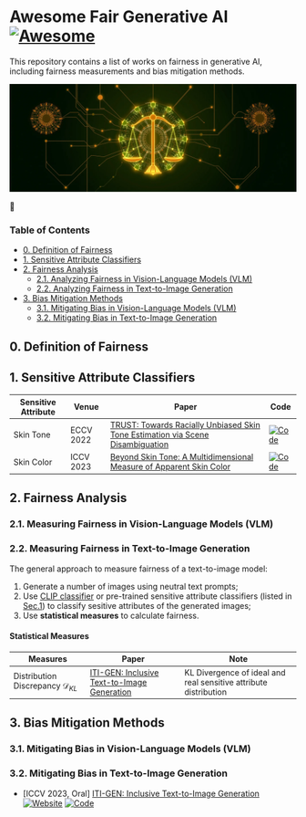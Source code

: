 # Awesome Fair Generative AI [![Awesome](https://cdn.rawgit.com/sindresorhus/awesome/d7305f38d29fed78fa85652e3a63e154dd8e8829/media/badge.svg)](https://github.com/sindresorhus/awesome)
This repository contains a list of works on fairness in generative AI, including fairness measurements and bias mitigation methods.

![overall_structure](./figures/image.webp)

:pushpin: 

### Table of Contents
- [0. Definition of Fairness](#0.)
- [1. Sensitive Attribute Classifiers](#1.)
- [2. Fairness Analysis](#2.)
  - [2.1. Analyzing Fairness in Vision-Language Models (VLM)](#2.1.)
  - [2.2. Analyzing Fairness in Text-to-Image Generation](#2.2.)
- [3. Bias Mitigation Methods](#3.)
  - [3.1. Mitigating Bias in Vision-Language Models (VLM)](#3.1.)
  - [3.2. Mitigating Bias in Text-to-Image Generation](#3.2.)

<a name="0."></a>
## 0. Definition of Fairness


<a name="1."></a>
## 1. Sensitive Attribute Classifiers

| Sensitive Attribute | Venue | Paper | Code |
| -------- |  -------- |  ------- |  ------- |
| Skin Tone | ECCV 2022 | [TRUST: Towards Racially Unbiased Skin Tone Estimation via Scene Disambiguation](https://arxiv.org/abs/2205.03962) | [![Code](https://img.shields.io/github/stars/HavenFeng/TRUST.svg?style=social&label=Official)](https://github.com/HavenFeng/TRUST) | 
| Skin Color | ICCV 2023 | [Beyond Skin Tone: A Multidimensional Measure of Apparent Skin Color](https://arxiv.org/abs/2309.05148) | [![Code](https://img.shields.io/github/stars/SonyResearch/apparent_skincolor.svg?style=social&label=Official)](https://github.com/SonyResearch/apparent_skincolor) |


<a name="2."></a>
## 2. Fairness Analysis

<a name="2.1."></a>
### 2.1. Measuring Fairness in Vision-Language Models (VLM)

<a name="2.2."></a>
### 2.2. Measuring Fairness in Text-to-Image Generation

The general approach to measure fairness of a text-to-image model: 
1. Generate a number of images using neutral text prompts;
2. Use [CLIP classifier](https://github.com/openai/CLIP) or pre-trained sensitive attribute classifiers (listed in [Sec.1](#1.)) to classify sesitive attributes of the generated images;
3. Use **statistical measures** to calculate fairness.

#### Statistical Measures

| Measures | Paper | Note |
| -------- |  -------- |  ------- |
| Distribution Discrepancy $\mathcal{D}_{KL}$ | [ITI-GEN: Inclusive Text-to-Image Generation](https://openaccess.thecvf.com/content/ICCV2023/html/Zhang_ITI-GEN_Inclusive_Text-to-Image_Generation_ICCV_2023_paper.html) | KL Divergence of ideal and real sensitive attribute distribution |


<a name="3."></a>
## 3. Bias Mitigation Methods

<a name="3.1."></a>
### 3.1. Mitigating Bias in Vision-Language Models (VLM)

<a name="3.2."></a>
### 3.2. Mitigating Bias in Text-to-Image Generation

+ [ICCV 2023, Oral] [ITI-GEN: Inclusive Text-to-Image Generation](https://openaccess.thecvf.com/content/ICCV2023/html/Zhang_ITI-GEN_Inclusive_Text-to-Image_Generation_ICCV_2023_paper.html) [![Website](https://img.shields.io/badge/Website-9cf)](https://czhang0528.github.io/iti-gen) [![Code](https://img.shields.io/github/stars/humansensinglab/ITI-GEN.svg?style=social&label=Official)](https://github.com/humansensinglab/ITI-GEN)

